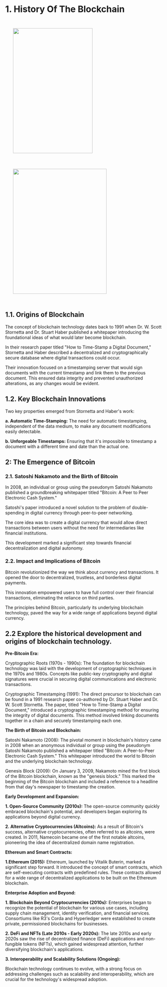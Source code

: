 # 1. History Of The Blockchain

<img src="/img/courses/bc-basic/hst1.png"  style="width:255px; height: 400px; align-content: center; margin: 25px;"/>
<img src="/img/courses/bc-basic/hst2.png"   style="width:300px; height: 400px; align-content: center; margin: 25px;"/>

## 1.1. Origins of Blockchain

The concept of blockchain technology dates back to 1991 when Dr. W. Scott Stornetta and Dr. Stuart Haber published a whitepaper introducing the foundational ideas of what would later become blockchain.

In their research paper titled "How to Time-Stamp a Digital Document," Stornetta and Haber described a decentralized and cryptographically secure database where digital transactions could occur.

Their innovation focused on a timestamping server that would sign documents with the current timestamp and link them to the previous document. This ensured data integrity and prevented unauthorized alterations, as any changes would be evident.

## 1.2. Key Blockchain Innovations

Two key properties emerged from Stornetta and Haber's work:

**a. Automatic Time-Stamping:** The need for automatic timestamping, independent of the data medium, to make any document modifications easily detectable.

**b. Unforgeable Timestamps:** Ensuring that it's impossible to timestamp a document with a different time and date than the actual one.

## 2: The Emergence of Bitcoin

### 2.1. Satoshi Nakamoto and the Birth of Bitcoin

In 2008, an individual or group using the pseudonym Satoshi Nakamoto published a groundbreaking whitepaper titled "Bitcoin: A Peer to Peer Electronic Cash System."

Satoshi's paper introduced a novel solution to the problem of double-spending in digital currency through peer-to-peer networking.

The core idea was to create a digital currency that would allow direct transactions between users without the need for intermediaries like financial institutions.

This development marked a significant step towards financial decentralization and digital autonomy.

### 2.2. Impact and Implications of Bitcoin

Bitcoin revolutionized the way we think about currency and transactions. It opened the door to decentralized, trustless, and borderless digital payments.

This innovation empowered users to have full control over their financial transactions, eliminating the reliance on third parties.

The principles behind Bitcoin, particularly its underlying blockchain technology, paved the way for a wide range of applications beyond digital currency.


## 2.2 Explore the historical development and origins of blockchain technology.

**Pre-Bitcoin Era:**

Cryptographic Roots (1970s - 1990s): The foundation for blockchain technology was laid with the development of cryptographic techniques in the 1970s and 1980s. Concepts like public-key cryptography and digital signatures were crucial in securing digital communications and electronic transactions.

Cryptographic Timestamping (1991): The direct precursor to blockchain can be found in a 1991 research paper co-authored by Dr. Stuart Haber and Dr. W. Scott Stornetta. The paper, titled "How to Time-Stamp a Digital Document," introduced a cryptographic timestamping method for ensuring the integrity of digital documents. This method involved linking documents together in a chain and securely timestamping each one.

**The Birth of Bitcoin and Blockchain:**

Satoshi Nakamoto (2008): The pivotal moment in blockchain's history came in 2008 when an anonymous individual or group using the pseudonym Satoshi Nakamoto published a whitepaper titled "Bitcoin: A Peer-to-Peer Electronic Cash System." This whitepaper introduced the world to Bitcoin and the underlying blockchain technology.

Genesis Block (2009): On January 3, 2009, Nakamoto mined the first block of the Bitcoin blockchain, known as the "genesis block." This marked the beginning of the Bitcoin blockchain and included a reference to a headline from that day's newspaper to timestamp the creation.

**Early Development and Expansion:**

**1. Open-Source Community (2010s):** The open-source community quickly embraced blockchain's potential, and developers began exploring its applications beyond digital currency.

**2. Alternative Cryptocurrencies (Altcoins):** As a result of Bitcoin's success, alternative cryptocurrencies, often referred to as altcoins, were created. In 2011, Namecoin became one of the first notable altcoins, pioneering the idea of decentralized domain name registration.

**Ethereum and Smart Contracts:**

**1.Ethereum (2015):** Ethereum, launched by Vitalik Buterin, marked a significant step forward. It introduced the concept of smart contracts, which are self-executing contracts with predefined rules. These contracts allowed for a wide range of decentralized applications to be built on the Ethereum blockchain.

**Enterprise Adoption and Beyond:**

**1. Blockchain Beyond Cryptocurrencies (2010s):** Enterprises began to recognize the potential of blockchain for various use cases, including supply chain management, identity verification, and financial services. Consortiums like R3's Corda and Hyperledger were established to create private, permissioned blockchains for businesses.

**2. DeFi and NFTs (Late 2010s - Early 2020s):** The late 2010s and early 2020s saw the rise of decentralized finance (DeFi) applications and non-fungible tokens (NFTs), which gained widespread attention, further diversifying blockchain's applications.

**3. Interoperability and Scalability Solutions (Ongoing):**

 Blockchain technology continues to evolve, with a strong focus on addressing challenges such as scalability and interoperability, which are crucial for the technology's widespread adoption.